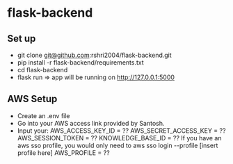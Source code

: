 # flask-backend

## Set up

- git clone git@github.com:rshri2004/flask-backend.git
- pip install -r flask-backend/requirements.txt
- cd flask-backend
- flask run =>  app will be running on http://127.0.0.1:5000 

## AWS Setup
- Create an .env file
- Go into your AWS access link provided by Santosh. 
- Input your:
AWS_ACCESS_KEY_ID = ??
AWS_SECRET_ACCESS_KEY = ??
AWS_SESSION_TOKEN = ??
KNOWLEDGE_BASE_ID = ??
If you have an aws sso profile, you would only need to 
aws sso login --profile [insert profile here] 
AWS_PROFILE = ??

